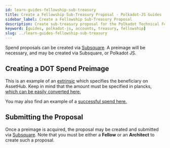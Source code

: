 ```yaml
---
id: learn-guides-fellowship-sub-treasury
title: Create a Fellowship Sub-Treasury Proposal - Polkadot-JS Guides
sidebar_label: Create a Fellowship Sub-Treasury Proposal
description: Create sub-treasury proposal for the Polkadot Technical Fellowship
keyword: [guides, polkadot-js, accounts, treasury, fellowship]
slug: ../learn-guides-fellowship-sub-treasury
---
```


Spend proposals can be created via [Subsquare](https://collectives.subsquare.io/fellowship). A
preimage will be necessary, and may be created via Subsquare, or Polkadot JS.

## Creating a DOT Spend Preimage

This is an example of an
[extrinsic](https://polkadot.js.org/apps/?rpc=wss%3A%2F%2Fwestend-collectives-rpc-tn.dwellir.com#/extrinsics/decode/0x410503010100a10f000100000300010100000000000000000000000000000000000000000000000000000000000000000000)
which specifies the beneficiary on AssetHub. Keep in mind that the amount must be specified in
plancks, [which can be easily converted here.](https://sr25519.com/dots-to-planck-polkadot/)

You may also find an example of a
[successful spend here.](https://collectives.subsquare.io/fellowship/referenda/186)

## Submitting the Proposal

Once a preimage is acquired, the proposal may be created and submitted via
[Subsquare](https://collectives.subsquare.io/fellowship). Note that you must be either a **Fellow**
or an **Architect** to create such a proposal.
